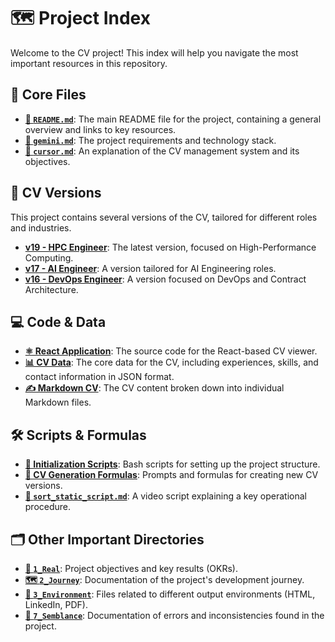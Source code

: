 # 🗺️ Project Index

Welcome to the CV project! This index will help you navigate the most important resources in this repository.

## 🚀 Core Files

*   [**📄 `README.md`**](./README.md): The main README file for the project, containing a general overview and links to key resources.
*   [**🤖 `gemini.md`**](./gemini.md): The project requirements and technology stack.
*   [**🧭 `cursor.md`**](./cursor.md): An explanation of the CV management system and its objectives.

## 📂 CV Versions

This project contains several versions of the CV, tailored for different roles and industries.

*   [**v19 - HPC Engineer**](./4_UI/dynamic_cv/v19/): The latest version, focused on High-Performance Computing.
*   [**v17 - AI Engineer**](./4_UI/dynamic_cv/v17/): A version tailored for AI Engineering roles.
*   [**v16 - DevOps Engineer**](./4_UI/dynamic_cv/v16/): A version focused on DevOps and Contract Architecture.

## 💻 Code & Data

*   [**⚛️ React Application**](./6_Symbols/4_Html/): The source code for the React-based CV viewer.
*   [**📊 CV Data**](./6_Symbols/2_Cv/): The core data for the CV, including experiences, skills, and contact information in JSON format.
*   [**✍️ Markdown CV**](./6_Symbols/3_Markdown/): The CV content broken down into individual Markdown files.

## 🛠️ Scripts & Formulas

*   [**📜 Initialization Scripts**](./6_Symbols/1_Init/): Bash scripts for setting up the project structure.
*   [**🧪 CV Generation Formulas**](./5_Formula/): Prompts and formulas for creating new CV versions.
*   [**📄 `sort_static_script.md`**](./sort_static_script.md): A video script explaining a key operational procedure.

## 🗂️ Other Important Directories

*   [**🎯 `1_Real`**](./1_Real/): Project objectives and key results (OKRs).
*   [**🗺️ `2_Journey`**](./2_Journey/): Documentation of the project's development journey.
*   [**🌳 `3_Environment`**](./3_Environment/): Files related to different output environments (HTML, LinkedIn, PDF).
*   [**🤔 `7_Semblance`**](./7_Semblance/): Documentation of errors and inconsistencies found in the project.
